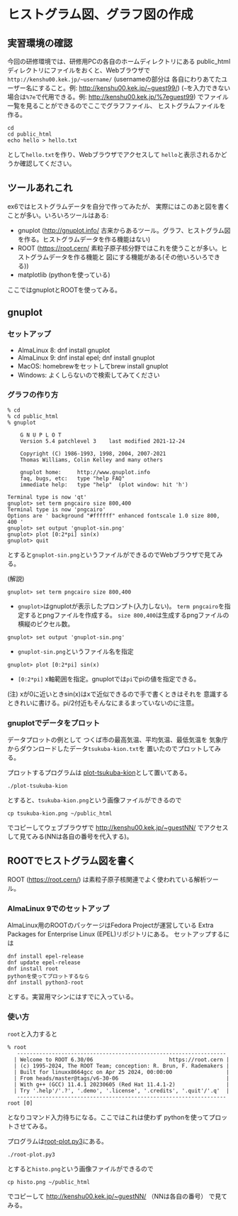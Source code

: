 # ヒストグラム図、グラフ図の作成

## 実習環境の確認

今回の研修環境では、研修用PCの各自のホームディレクトリにある
public_htmlディレクトリにファイルをおくと、Webブラウザで
``http://kenshu00.kek.jp/~username/`` (usernameの部分は
各自にわりあてたユーザー名にすること。例: http://kenshu00.kek.jp/~guest99/)
(``~``を入力できない場合は``%7e``で代用できる。例: http://kenshu00.kek.jp/%7eguest99)
でファイル一覧を見ることができるのでここでグラフファイル、
ヒストグラムファイルを作る。

```
cd
cd public_html
echo hello > hello.txt
```
として``hello.txt``を作り、Webブラウザでアクセスして
``hello``と表示されるかどうか確認してください。

## ツールあれこれ

ex6ではヒストグラムデータを自分で作ってみたが、
実際にはこのあと図を書くことが多い。いろいろツールはある:

- gnuplot (http://gnuplot.info/ 古来からあるツール。グラフ、ヒストグラム図を作る。ヒストグラムデータを作る機能はない)
- ROOT (https://root.cern/ 素粒子原子核分野ではこれを使うことが多い。ヒストグラムデータを作る機能と
図にする機能がある(その他いろいろできる))
- matplotlib (pythonを使っている)

ここではgnuplotとROOTを使ってみる。

## gnuplot

### セットアップ

- AlmaLinux 8: dnf install gnuplot
- AlmaLinux 9: dnf instal epel; dnf install gnuplot
- MacOS: homebrewをセットしてbrew install gnuplot
- Windows: よくしらないので検索してみてください

### グラフの作り方

```
% cd
% cd public_html
% gnuplot

	G N U P L O T
	Version 5.4 patchlevel 3    last modified 2021-12-24 

	Copyright (C) 1986-1993, 1998, 2004, 2007-2021
	Thomas Williams, Colin Kelley and many others

	gnuplot home:     http://www.gnuplot.info
	faq, bugs, etc:   type "help FAQ"
	immediate help:   type "help"  (plot window: hit 'h')

Terminal type is now 'qt'
gnuplot> set term pngcairo size 800,400
Terminal type is now 'pngcairo'
Options are ' background "#ffffff" enhanced fontscale 1.0 size 800, 400 '
gnuplot> set output 'gnuplot-sin.png'
gnuplot> plot [0:2*pi] sin(x)
gnuplot> quit
```
とすると``gnuplot-sin.png``というファイルができるのでWebブラウザで見てみる。

(解説)

```
gnuplot> set term pngcairo size 800,400
```

- ``gnuplot>``はgnuplotが表示したプロンプト(入力しない)。
``term pngcairo``を指定するとpngファイルを作成する。
``size 800,400``は生成するpngファイルの横縦のピクセル数。

```
gnuplot> set output 'gnuplot-sin.png'
```

- ``gnuplot-sin.png``というファイル名を指定

```
gnuplot> plot [0:2*pi] sin(x)
```

- ``[0:2*pi]`` x軸範囲を指定。gnuplotでは``pi``でpiの値を指定できる。

(注) xが0に近いときsin(x)はxで近似できるので手で書くときはそれを
意識するときれいに書ける。pi/2付近もそんなにまるまっていないのに注意。

### gnuplotでデータをプロット

データプロットの例として
つくば市の最高気温、平均気温、最低気温を
気象庁からダウンロードしたデータ``tsukuba-kion.txt``を
置いたのでプロットしてみる。

プロットするプログラムは
[plot-tsukuba-kion](plot-tsukuba-kion)として置いてある。

```console
./plot-tsukuba-kion
```
とすると、``tsukuba-kion.png``という画像ファイルができるので

```console
cp tsukuba-kion.png ~/public_html
```

でコピーしてウェブブラウザで
http://kenshu00.kek.jp/~guestNN/
でアクセスして見てみる(NNは各自の番号を代入する)。

## ROOTでヒストグラム図を書く

ROOT (https://root.cern/) は素粒子原子核関連でよく使われている解析ツール。

### AlmaLinux 9でのセットアップ

AlmaLinux用のROOTのパッケージはFedora Projectが運営している
Extra Packages for Enterprise Linux (EPEL)リポジトリにある。
セットアップするには

```
dnf install epel-release
dnf update epel-release
dnf install root
pythonを使ってプロットするなら
dnf install python3-root
```

とする。実習用マシンにはすでに入っている。

### 使い方

``root``と入力すると
```console
% root
   ------------------------------------------------------------------
  | Welcome to ROOT 6.30/06                        https://root.cern |
  | (c) 1995-2024, The ROOT Team; conception: R. Brun, F. Rademakers |
  | Built for linuxx8664gcc on Apr 25 2024, 00:00:00                 |
  | From heads/master@tags/v6-30-06                                  |
  | With g++ (GCC) 11.4.1 20230605 (Red Hat 11.4.1-2)                |
  | Try '.help'/'.?', '.demo', '.license', '.credits', '.quit'/'.q'  |
   ------------------------------------------------------------------
root [0]

```
となりコマンド入力待ちになる。ここではこれは使わず
pythonを使ってプロットさせてみる。

プログラムは[root-plot.py3](root-plot.py3)にある。

```
./root-plot.py3
```

とすると``histo.png``という画像ファイルができるので

```
cp histo.png ~/public_html
```

でコピーして http://kenshu00.kek.jp/~guestNN/ （NNは各自の番号）
で見てみる。

